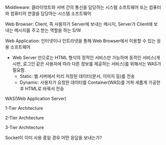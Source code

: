 Middleware: 클라이얶트와 서버 간의 통신을 담당하는 시스템 소프트웨어 또는 컴퓨터와 컴퓨터의 연결을 담당하는 시스템 소프트웨어

Web Browser: Client, 즉 사용자가 Server에 보내는 메시지, Server가 Client에 보내는 메시지를 주고 받는 역할을 하는 S/W

Web Application: 인터넷이나 인트라넷을 통해 Web Browser에서 이용할 수 있는 응용 소프트웨어

- Web Server 만으로는 HTML 형식의 정적인 서비스만 가능하며 동적인 서비스(게시판, 로그인 같은 사용자에 따라 다른 정보를 제공하는 서비스)를 위해서는 WAS가 필요함.
  - Static: 웹 서버에서 미리 저장된 데이터(문서, 이미지 등)를 전송
  - Dynamic: 사용자가 요청한 데이터를 Container(WAS)를 거쳐 새롭게 가공한 후 HTML로 바꿔서 전송

WAS(Web Application Server)

1-Tier Architecture

2-Tier Architecture

3-Tier Architecture

Socket이 이미 사용 중일 경우 어떤 응답을 보내는가?